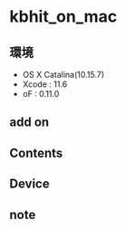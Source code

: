 # kbhit_on_mac #

## 環境 ##
*	OS X Catalina(10.15.7)
*	Xcode : 11.6
*	oF : 0.11.0

## add on ##

## Contents ##


## Device ##


## note ##


